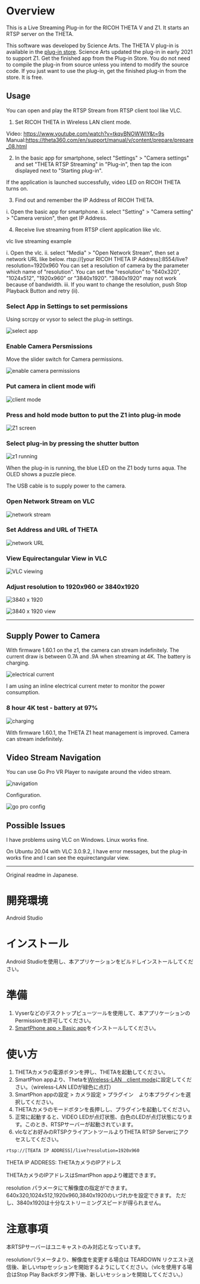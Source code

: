 # Overview
This is a Live Streaming Plug-in for the RICOH THETA V and Z1.  It starts an RTSP
server on the THETA.

This software was developed by Science Arts.  The THETA V plug-in is available in the
[plug-in store](https://pluginstore.theta360.com/plugins/com.sciencearts.rtspstreaming/).  Science Arts updated the plug-in in early 2021 to support Z1. Get the finished app from the Plug-in Store.  You do not need to compile the plug-in from source unless you intend to modify the source code.   If you just want to use the plug-in, get the finished plug-in from the store.  It is free. 

## Usage

You can open and play the RTSP Stream from RTSP client tool like VLC.

1. Set RICOH THETA in Wireless LAN client mode.

Video: https://www.youtube.com/watch?v=tkqyBNOWWIY&t=9s
Manual:https://theta360.com/en/support/manual/v/content/prepare/prepare_08.html

2. In the basic app for smartphone, select "Settings" > "Camera settings" and set "THETA RTSP Streaming" in "Plug-in", then tap the icon displayed next to "Starting plug-in".

If the application is launched successfully, video LED on RICOH THETA turns on.

3. Find out and remember the IP Address of RICOH THETA.

i. Open the basic app for smartphone.
ii. select "Setting" > "Camera setting" > "Camera version", then get IP Address.


4. Receive live streaming from RTSP client application like vlc.

vlc live streaming example

i. Open the vlc.
ii. select "Media" > "Open Network Stream", then set a network URL like below.
rtsp://[your RICOH THETA IP Address]:8554/live?resolution=1920x960
You can set a resolution of camera by the parameter which name of "resolution".
You can set the "resolution" to "640x320", "1024x512", "1920x960" or "3840x1920". "3840x1920" may not work because of bandwidth.
iii. If you want to change the resolution, push Stop Playback Button and retry (ii).

### Select App in Settings to set permissions

Using scrcpy or vysor to select the plug-in settings.

![select app](docs/images/select_app_scrcpy.png)

### Enable Camera Persmissions

Move the slider switch for Camera permissions.

![enable camera permissions](docs/images/camera_permissions.png)

### Put camera in client mode wifi

![client mode](docs/images/client_mode.png)


### Press and hold mode button to put the Z1 into plug-in mode

![Z1 screen](docs/images/z1_screen.png)

### Select plug-in by pressing the shutter button

![z1 running](docs/images/z1_running.png)

When the plug-in is running, the 
blue LED on the Z1 body turns aqua.
The OLED shows a puzzle piece.

The USB cable is to supply power to the camera.

### Open Network Stream on VLC

![network stream](docs/images/rtsp-vlc-open.png)

### Set Address and URL of THETA

![network URL](docs/images/rtsp-network-address.png)

### View Equirectangular View in VLC

![VLC viewing](docs/images/rtsp-vlc-view.png)

### Adjust resolution to 1920x960 or 3840x1920

![3840 x 1920](docs/images/rtsp-3840x1920.png)

![3840 x 1920 view](docs/images/rtsp-3840x1920-view.png)

---

## Supply Power to Camera

With firmware 1.60.1 on the z1, the camera can stream indefinitely. The current draw is between 0.7A and .9A when streaming at 4K.  The battery is charging.

![electrical current](docs/images/electrical_current.png)

I am using an inline electrical current meter to monitor the power consumption.

### 8 hour 4K test - battery at 97%

![charging](docs/images/charging.png)

With firmware 1.60.1, the THETA Z1 heat management is improved.  Camera can stream indefinitely.

## Video Stream Navigation

You can use Go Pro VR Player to navigate around the video stream. 

![navigation](docs/images/navigation.gif)

Configuration.

![go pro config](docs/images/gopro_config.png)


## Possible Issues

I have problems using VLC on Windows.  Linux works fine.

On Ubuntu 20.04 with VLC 3.0.9.2, I have error messages, but the plug-in works fine and I can see the equirectangular view.


---

Original readme in Japanese.

# 開発環境
Android Studio

# インストール
Android Studioを使用し、本アプリケーションをビルドしインストールしてください。

# 準備

1. Vyserなどのデスクトップビューツールを使用して、本アプリケーションのPermissionを許可してください。
1. [SmartPhone app > Basic app](https://support.theta360.com/en/download/)をインストールしてください。

# 使い方

1. THETAカメラの電源ボタンを押し、THETAを起動してください。
1. SmartPhon appより、Thetaを[Wireless-LAN　client mode]((https://support.theta360.com/uk/manual/v/content/prepare/prepare_08.html))に設定してください。（wireless-LAN LEDが緑色に点灯）
1. SmartPhon appの設定 > カメラ設定 > プラグイン　より本プラグインを選択してください。
1. THETAカメラのモードボタンを長押しし、プラグインを起動してください。
1. 正常に起動すると、VIDEO LEDが点灯状態、白色のLEDが点灯状態になります。このとき、RTSPサーバーが起動されています。
1. vlcなどお好みのRTSPクライアントツールよりTHETA RTSP Serverにアクセスしてください。
```
rtsp://[TEATA IP ADDRESS]/live?resolution=1920x960
```

THETA IP ADDRESS: THETAカメラのIPアドレス

THETAカメラのIPアドレスはSmartPhon appより確認できます。

resolution パラメータにて解像度の指定ができます。
640x320,1024x512,1920x960,3840x1920のいづれかを設定できます。
ただし、3840x1920は十分なストリーミングスピードが得られません。

# 注意事項
本RTSPサーバーはユニキャストのみ対応となっています。

resolutionパラメータより、解像度を変更する場合は TEARDOWN リクエスト送信後、新しいrtspセッションを開始するようにしてください。（vlcを使用する場合はStop Play Backボタン押下後、新しいセッションを開始してください。）

